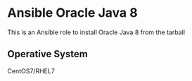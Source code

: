 Ansible Oracle Java 8
=====================

This is an Ansible role to install Oracle Java 8 from the tarball

Operative System
----------------

CentOS7/RHEL7
